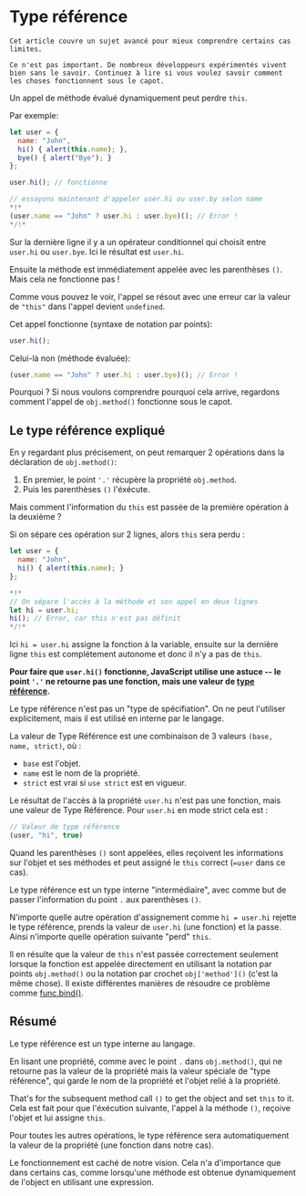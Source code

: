 
# Type référence

```warn header="Sujet avancé"
Cet article couvre un sujet avancé pour mieux comprendre certains cas limites.

Ce n'est pas important. De nombreux développeurs expérimentés vivent bien sans le savoir. Continuez à lire si vous voulez savoir comment les choses fonctionnent sous le capot.
```

Un appel de méthode évalué dynamiquement peut perdre `this`.

Par exemple:

```js run
let user = {
  name: "John",
  hi() { alert(this.name); },
  bye() { alert("Bye"); }
};

user.hi(); // fonctionne

// essayons maintenant d'appeler user.hi ou user.by selon name
*!*
(user.name == "John" ? user.hi : user.bye)(); // Error !
*/!*
```

Sur la dernière ligne il y a un opérateur conditionnel qui choisit entre `user.hi` ou `user.bye`. Ici le résultat est `user.hi`.

Ensuite la méthode est immédiatement appelée avec les parenthèses `()`. Mais cela ne fonctionne pas !

Comme vous pouvez le voir, l'appel se résout avec une erreur car la valeur de `"this"` dans l'appel devient `undefined`.

Cet appel fonctionne (syntaxe de notation par points):
```js
user.hi();
```

Celui-là non (méthode évaluée):
```js
(user.name == "John" ? user.hi : user.bye)(); // Error !
```

Pourquoi ? Si nous voulons comprendre pourquoi cela arrive, regardons comment l'appel de `obj.method()` fonctionne sous le capot.

## Le type référence expliqué

En y regardant plus précisement, on peut remarquer 2 opérations dans la déclaration de `obj.method()`:

1. En premier, le point `'.'` récupère la propriété `obj.method`.
2. Puis les parenthèses `()` l'éxécute.

Mais comment l'information du `this` est passée de la première opération à la deuxième ?

Si on sépare ces opération sur 2 lignes, alors `this` sera perdu :

```js run
let user = {
  name: "John",
  hi() { alert(this.name); }
};

*!*
// On sépare l'accès à la méthode et son appel en deux lignes
let hi = user.hi;
hi(); // Error, car this n'est pas définit
*/!*
```

Ici `hi = user.hi` assigne la fonction à la variable, ensuite sur la dernière ligne `this` est complétement autonome et donc il n'y a pas de `this`.

**Pour faire que `user.hi()` fonctionne, JavaScript utilise une astuce -- le point `'.'` ne retourne pas une fonction, mais une valeur  de [type référence](https://tc39.github.io/ecma262/#sec-reference-specification-type).**

Le type référence n'est pas un "type de spécifiation". On ne peut l'utiliser explicitement, mais il est utilisé en interne par le langage.

La valeur de Type Référence est une combinaison de 3 valeurs `(base, name, strict)`, où :

- `base` est l'objet.
- `name` est le nom de la propriété.
- `strict` est vrai si `use strict` est en vigueur.

Le résultat de l'accès à la propriété `user.hi` n'est pas une fonction, mais une valeur de Type Référence. Pour `user.hi` en mode strict cela est :

```js
// Valeur de type référence
(user, "hi", true)
```

Quand les parenthèses `()` sont appelées, elles reçoivent les informations sur l'objet et ses méthodes et peut assigné le `this` correct (`=user` dans ce cas).

Le type référence est un type interne "intermédiaire", avec comme but de passer l'information du point `.`  aux parenthèses `()`.

N'importe quelle autre opération d'assignement comme `hi = user.hi` rejette le type référence, prends la valeur de `user.hi` (une fonction) et la passe. Ainsi n'importe quelle opération suivante "perd" `this`.

Il en résulte que la valeur de `this` n'est passée correctement seulement lorsque la fonction est appelée directement en utilisant la notation par points `obj.method()` ou la notation par crochet `obj['method']()` (c'est la même chose). Il existe différentes manières de résoudre ce problème comme [func.bind()](/bind#solution-2-bind).

## Résumé

Le type référence est un type interne au langage.

En lisant une propriété, comme avec le point `.` dans `obj.method()`, qui ne retourne pas la valeur de la propriété mais la valeur spéciale de "type référence", qui garde le nom de la propriété et l'objet relié à la propriété.

That's for the subsequent method call `()` to get the object and set `this` to it.
Cela est fait pour que l'éxécution suivante, l'appel à la méthode  `()`, reçoive l'objet et lui assigne `this`.

Pour toutes les autres opérations, le type référence sera automatiquement la valeur de la propriété (une fonction dans notre cas).

Le fonctionnement est caché de notre vision. Cela n'a d'importance que dans certains cas, comme lorsqu'une méthode est obtenue dynamiquement de l'object en utilisant une expression.
